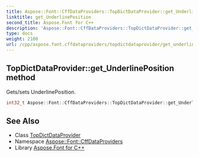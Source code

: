 ```yaml
---
title: Aspose::Font::CffDataProviders::TopDictDataProvider::get_UnderlinePosition method
linktitle: get_UnderlinePosition
second_title: Aspose.Font for C++
description: 'Aspose::Font::CffDataProviders::TopDictDataProvider::get_UnderlinePosition method. Gets/sets UnderlinePosition in C++.'
type: docs
weight: 2100
url: /cpp/aspose.font.cffdataproviders/topdictdataprovider/get_underlineposition/
---
```

## TopDictDataProvider::get_UnderlinePosition method


Gets/sets UnderlinePosition.

```cpp
int32_t Aspose::Font::CffDataProviders::TopDictDataProvider::get_UnderlinePosition()
```

## See Also

* Class [TopDictDataProvider](../)
* Namespace [Aspose::Font::CffDataProviders](../../)
* Library [Aspose.Font for C++](../../../)
